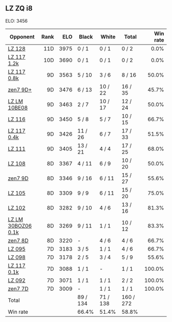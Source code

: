## LZ ZQ i8 ##

ELO: 3456

Opponent | Rank | ELO | Black | White | Total | Win rate
---------|-----:|----:|-------|-------|-------|-------:
[LZ 128](LZ%20128.md) | 11D | 3975 | 0 / 1 | 0 / 1 | 0 / 2 | 0.0%
[LZ 117 1.2k](LZ%20117%201.2k.md) | 10D | 3690 | 0 / 1 | 0 / 1 | 0 / 2 | 0.0%
[LZ 117 0.8k](LZ%20117%200.8k.md) | 9D | 3563 | 5 / 10 | 3 / 6 | 8 / 16 | 50.0%
[zen7 9D+](zen7%209D+.md) | 9D | 3476 | 6 / 13 | 10 / 22 | 16 / 35 | 45.7%
[LZ LM 10BE08](LZ%20LM%2010BE08.md) | 9D | 3463 | 2 / 7 | 10 / 17 | 12 / 24 | 50.0%
[LZ 116](LZ%20116.md) | 9D | 3450 | 5 / 8 | 5 / 7 | 10 / 15 | 66.7%
[LZ 117 0.4k](LZ%20117%200.4k.md) | 9D | 3426 | 11 / 26 | 6 / 7 | 17 / 33 | 51.5%
[LZ 111](LZ%20111.md) | 9D | 3405 | 13 / 21 | 4 / 4 | 17 / 25 | 68.0%
[LZ 108](LZ%20108.md) | 8D | 3367 | 4 / 11 | 6 / 9 | 10 / 20 | 50.0%
[zen7 9D](zen7%209D.md) | 8D | 3346 | 9 / 16 | 6 / 11 | 15 / 27 | 55.6%
[LZ 105](LZ%20105.md) | 8D | 3309 | 9 / 9 | 6 / 11 | 15 / 20 | 75.0%
[LZ 102](LZ%20102.md) | 8D | 3282 | 9 / 10 | 4 / 6 | 13 / 16 | 81.3%
[LZ LM 30BOZ06 0.1k](LZ%20LM%2030BOZ06%200.1k.md) | 8D | 3269 | 9 / 11 | 1 / 1 | 10 / 12 | 83.3%
[zen7 8D](zen7%208D.md) | 8D | 3220 | - | 4 / 6 | 4 / 6 | 66.7%
[LZ 095](LZ%20095.md) | 7D | 3183 | 3 / 5 | 1 / 1 | 4 / 6 | 66.7%
[LZ 098](LZ%20098.md) | 7D | 3178 | 2 / 5 | 3 / 4 | 5 / 9 | 55.6%
[LZ 117 0.1k](LZ%20117%200.1k.md) | 7D | 3088 | 1 / 1 | - | 1 / 1 | 100.0%
[LZ 092](LZ%20092.md) | 7D | 3071 | 1 / 1 | 1 / 1 | 2 / 2 | 100.0%
[zen7 7D](zen7%207D.md) | 7D | 3009 | - | 1 / 1 | 1 / 1 | 100.0%
Total | | | 89 / 134 | 71 / 138 | 160 / 272 | 
Win rate| | | 66.4% | 51.4% | 58.8% | 
